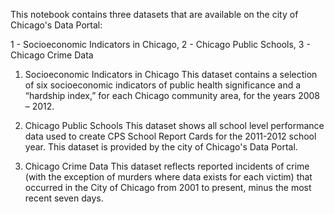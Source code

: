 This notebook contains three datasets that are available on the city of Chicago's Data Portal:

1 - Socioeconomic Indicators in Chicago,
2 - Chicago Public Schools,
3 - Chicago Crime Data

1. Socioeconomic Indicators in Chicago
This dataset contains a selection of six socioeconomic indicators of public health significance and a “hardship index,” for each Chicago community area, for the years 2008 – 2012.

2. Chicago Public Schools
This dataset shows all school level performance data used to create CPS School Report Cards for the 2011-2012 school year. This dataset is provided by the city of Chicago's Data Portal.

3. Chicago Crime Data
This dataset reflects reported incidents of crime (with the exception of murders where data exists for each victim) that occurred in the City of Chicago from 2001 to present, minus the most recent seven days.
